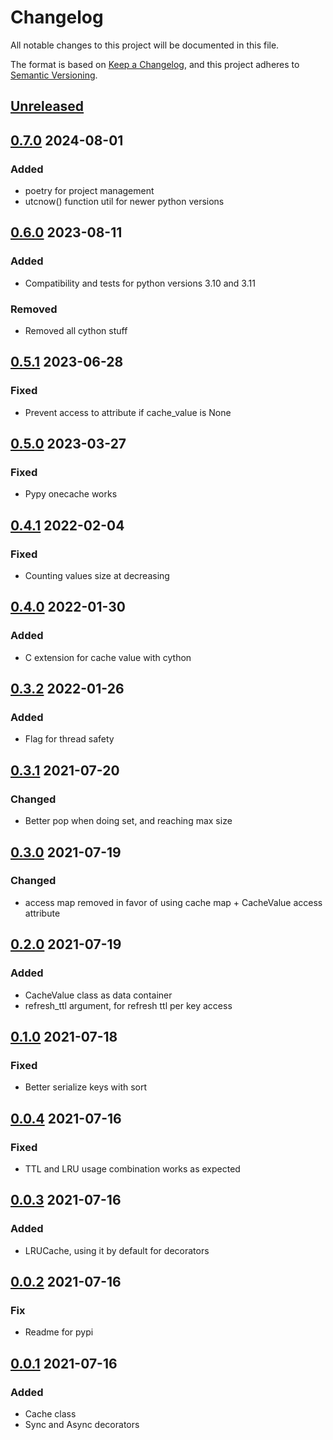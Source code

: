 # Changelog
All notable changes to this project will be documented in this file.

The format is based on [Keep a Changelog](https://keepachangelog.com/en/1.0.0/),
and this project adheres to [Semantic Versioning](https://semver.org/spec/v2.0.0.html).

## [Unreleased]


## [0.7.0] 2024-08-01
### Added
* poetry for project management
* utcnow() function util for newer python versions

## [0.6.0] 2023-08-11
### Added
- Compatibility and tests for python versions 3.10 and 3.11

### Removed
- Removed all cython stuff

## [0.5.1] 2023-06-28
### Fixed
- Prevent access to attribute if cache_value is None

## [0.5.0] 2023-03-27
### Fixed
- Pypy onecache works

## [0.4.1] 2022-02-04
### Fixed
- Counting values size at decreasing

## [0.4.0] 2022-01-30
### Added
- C extension for cache value with cython

## [0.3.2] 2022-01-26
### Added
- Flag for thread safety

## [0.3.1] 2021-07-20
### Changed
- Better pop when doing set, and reaching max size

## [0.3.0] 2021-07-19
### Changed
- access map removed in favor of using cache map + CacheValue access attribute

## [0.2.0] 2021-07-19
### Added
- CacheValue class as data container
- refresh_ttl argument, for refresh ttl per key access

## [0.1.0] 2021-07-18
### Fixed
- Better serialize keys with sort

## [0.0.4] 2021-07-16
### Fixed
- TTL and LRU usage combination works as expected

## [0.0.3] 2021-07-16
### Added
- LRUCache, using it by default for decorators

## [0.0.2] 2021-07-16
### Fix
- Readme for pypi

## [0.0.1] 2021-07-16
### Added
- Cache class
- Sync and Async decorators

[Unreleased]: https://github.com/sonic182/onecache/compare/0.7.0..HEAD
[0.7.0]: https://github.com/sonic182/onecache/compare/0.6.0..0.7.0
[0.6.0]: https://github.com/sonic182/onecache/compare/0.5.1..0.6.0
[0.5.1]: https://github.com/sonic182/onecache/compare/0.5.0..0.5.1
[0.5.0]: https://github.com/sonic182/onecache/compare/0.4.1..0.5.0
[0.4.1]: https://github.com/sonic182/onecache/compare/0.4.0..0.4.1
[0.4.0]: https://github.com/sonic182/onecache/compare/0.3.2..0.4.0
[0.3.2]: https://github.com/sonic182/onecache/compare/0.3.1..0.3.2
[0.3.1]: https://github.com/sonic182/onecache/compare/0.3.0..0.3.1
[0.3.0]: https://github.com/sonic182/onecache/compare/0.2.0..0.3.0
[0.2.0]: https://github.com/sonic182/onecache/compare/0.1.0..0.2.0
[0.1.0]: https://github.com/sonic182/onecache/compare/0.0.4..0.1.0
[0.0.4]: https://github.com/sonic182/onecache/compare/0.0.3..0.0.4
[0.0.3]: https://github.com/sonic182/onecache/compare/0.0.2..0.0.3
[0.0.2]: https://github.com/sonic182/onecache/compare/0.0.1..0.0.2
[0.0.1]: https://github.com/sonic182/onecache/compare/814065637987644cc56a09028df955e001a2163b..0.0.1
